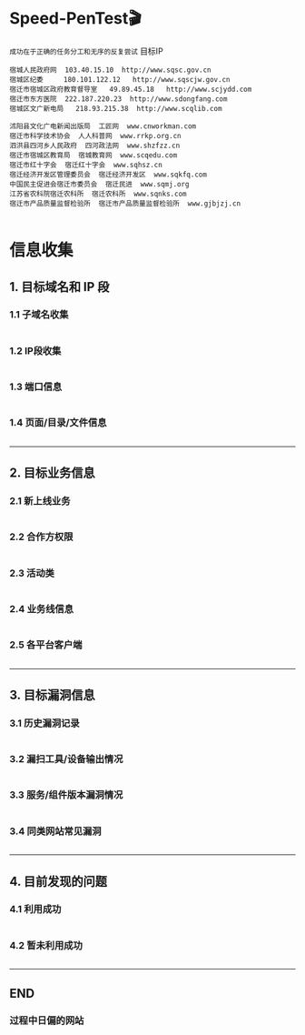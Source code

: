 # Speed-PenTest🎬

`成功在于正确的任务分工和无序的反复尝试`
目标IP

```
宿城人民政府网  103.40.15.10  http://www.sqsc.gov.cn
宿城区纪委     180.101.122.12   http://www.sqscjw.gov.cn
宿迁市宿城区政府教育督导室   49.89.45.18   http://www.scjydd.com
宿迁市东方医院  222.187.220.23  http://www.sdongfang.com
宿城区文广新电局   218.93.215.38  http://www.scqlib.com

沭阳县文化广电新闻出版局  工匠网  www.cnworkman.com
宿迁市科学技术协会  人人科普网  www.rrkp.org.cn
泗洪县四河乡人民政府  四河政法网  www.shzfzz.cn
宿迁市宿城区教育局  宿城教育网  www.scqedu.com
宿迁市红十字会  宿迁红十字会  www.sqhsz.cn
宿迁经济开发区管理委员会  宿迁经济开发区  www.sqkfq.com
中国民主促进会宿迁市委员会  宿迁民进  www.sqmj.org
江苏省农科院宿迁农科所  宿迁农科所  www.sqnks.com
宿迁市产品质量监督检验所  宿迁市产品质量监督检验所  www.gjbjzj.cn


```

# 信息收集
## 1. 目标域名和 IP 段
### 1.1 子域名收集
```

```

### 1.2 IP段收集
```

```

### 1.3 端口信息
```

```

### 1.4 页面/目录/文件信息
```

```

---

## 2. 目标业务信息
### 2.1 新上线业务
```

```

### 2.2 合作方权限
```

```

### 2.3 活动类
```

```

### 2.4 业务线信息
```

```

### 2.5 各平台客户端
```

```

---

## 3. 目标漏洞信息
### 3.1 历史漏洞记录
```

```

### 3.2 漏扫工具/设备输出情况
```

```

### 3.3 服务/组件版本漏洞情况
```

```

### 3.4 同类网站常见漏洞
```

```

---

## 4. 目前发现的问题
### 4.1 利用成功
```

```

### 4.2 暂未利用成功
```

```

---

## END
### 过程中日偏的网站
```

```


